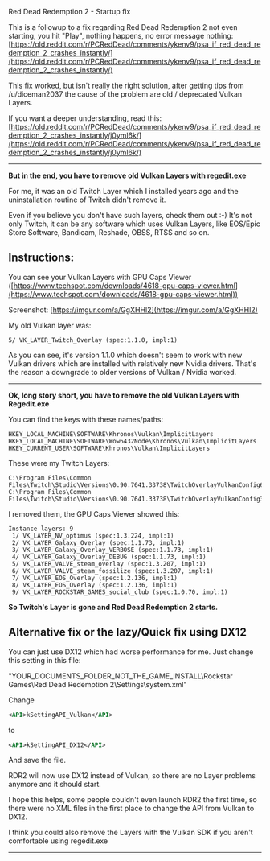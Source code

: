 Red Dead Redemption 2 - Startup fix 

This is a followup to a fix regarding Red Dead Redemption 2 not even starting, you hit "Play", nothing happens, no error message nothing:
[https://old.reddit.com/r/PCRedDead/comments/ykenv9/psa_if_red_dead_redemption_2_crashes_instantly/](https://old.reddit.com/r/PCRedDead/comments/ykenv9/psa_if_red_dead_redemption_2_crashes_instantly/)

This fix worked, but isn't really the right solution, after getting tips from /u/diceman2037 the cause of the problem are old / deprecated Vulkan Layers.

If you want a deeper understanding, read this:
[https://old.reddit.com/r/PCRedDead/comments/ykenv9/psa_if_red_dead_redemption_2_crashes_instantly/j0yml6k/](https://old.reddit.com/r/PCRedDead/comments/ykenv9/psa_if_red_dead_redemption_2_crashes_instantly/j0yml6k/)

----

**But in the end, you have to remove old Vulkan Layers with regedit.exe**

For me, it was an old Twitch Layer which I installed years ago and the uninstallation routine of Twitch didn't remove it.

Even if you believe you don't have such layers, check them out :-) It's not only Twitch, it can be any software which uses Vulkan Layers, like EOS/Epic Store Software, Bandicam, Reshade, OBSS, RTSS and so on.

**Instructions:**
--------------------
You can see your Vulkan Layers with GPU Caps Viewer ([https://www.techspot.com/downloads/4618-gpu-caps-viewer.html](https://www.techspot.com/downloads/4618-gpu-caps-viewer.html)) 

Screenshot:
[https://imgur.com/a/GgXHHl2](https://imgur.com/a/GgXHHl2)

My old Vulkan layer was:

    5/ VK_LAYER_Twitch_Overlay (spec:1.1.0, impl:1)

As you can see, it's version 1.1.0 which doesn't seem to work with new Vulkan drivers which are installed with relatively new Nvidia drivers.
That's the reason a downgrade to older versions of Vulkan / Nvidia worked. 

---

**Ok, long story short, you have to remove the old Vulkan Layers with Regedit.exe**

You can find the keys with these names/paths:

    HKEY_LOCAL_MACHINE\SOFTWARE\Khronos\Vulkan\ImplicitLayers
    HKEY_LOCAL_MACHINE\SOFTWARE\Wow6432Node\Khronos\Vulkan\ImplicitLayers
    HKEY_CURRENT_USER\SOFTWARE\Khronos\Vulkan\ImplicitLayers

These were my Twitch Layers:

    C:\Program Files\Common Files\Twitch\Studio\Versions\0.90.7641.33738\TwitchOverlayVulkanConfig64.json
    C:\Program Files\Common Files\Twitch\Studio\Versions\0.90.7641.33738\TwitchOverlayVulkanConfig32.json

I removed them, the GPU Caps Viewer showed this:

    Instance layers: 9
     1/ VK_LAYER_NV_optimus (spec:1.3.224, impl:1)
     2/ VK_LAYER_Galaxy_Overlay (spec:1.1.73, impl:1)
     3/ VK_LAYER_Galaxy_Overlay_VERBOSE (spec:1.1.73, impl:1)
     4/ VK_LAYER_Galaxy_Overlay_DEBUG (spec:1.1.73, impl:1)
     5/ VK_LAYER_VALVE_steam_overlay (spec:1.3.207, impl:1)
     6/ VK_LAYER_VALVE_steam_fossilize (spec:1.3.207, impl:1)
     7/ VK_LAYER_EOS_Overlay (spec:1.2.136, impl:1)
     8/ VK_LAYER_EOS_Overlay (spec:1.2.136, impl:1)
     9/ VK_LAYER_ROCKSTAR_GAMES_social_club (spec:1.0.70, impl:1)

**So Twitch's Layer is gone and Red Dead Redemption 2 starts.**

**Alternative fix or the lazy/Quick fix using DX12**
--------------------
You can just use DX12 which had worse performance for me.
Just change this setting in this file:

"YOUR_DOCUMENTS_FOLDER_NOT_THE_GAME_INSTALL\Rockstar Games\Red Dead Redemption 2\Settings\system.xml"

Change

```xml
<API>kSettingAPI_Vulkan</API>
```

to

```xml
<API>kSettingAPI_DX12</API>
```

And save the file.

RDR2 will now use DX12 instead of Vulkan, so there are no Layer problems anymore and it should start.

I hope this helps, some people couldn't even launch RDR2 the first time, so there were no XML files in the first place to change the API from Vulkan to DX12.

I think you could also remove the Layers with the Vulkan SDK if you aren't comfortable using regedit.exe

---
